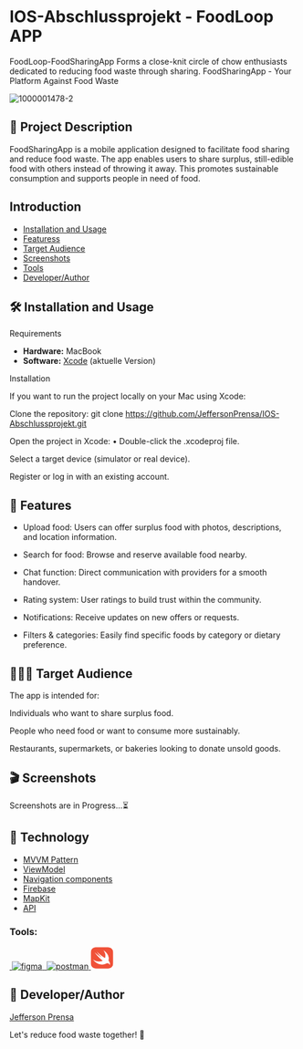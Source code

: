 # IOS-Abschlussprojekt - FoodLoop APP
FoodLoop-FoodSharingApp Forms a close-knit circle of chow enthusiasts dedicated to reducing food waste through sharing.
FoodSharingApp - Your Platform Against Food Waste

![1000001478-2](https://github.com/user-attachments/assets/a0503525-5e99-4d0e-bb1d-6917d7a7a473)


## 🌱 Project Description

FoodSharingApp is a mobile application designed to facilitate food sharing and reduce food waste. The app enables users to share surplus, still-edible food with others instead of throwing it away. This promotes sustainable consumption and supports people in need of food.

## Introduction
- [Installation and Usage]()
- [Featuress]()
- [Target Audience]()
- [Screenshots]()
- [Tools]()
- [Developer/Author]()
## 🛠 Installation and Usage

Requirements

- **Hardware:** MacBook
- **Software:** [Xcode](https://developer.apple.com/xcode/) (aktuelle Version)

Installation

If you want to run the project locally on your Mac using Xcode:

Clone the repository:
git clone https://github.com/JeffersonPrensa/IOS-Abschlussprojekt.git

Open the project in Xcode: • Double-click the .xcodeproj file.

Select a target device (simulator or real device).

Register or log in with an existing account.

## 📝 Features

- Upload food: Users can offer surplus food with photos, descriptions, and location information.

- Search for food: Browse and reserve available food nearby.

- Chat function: Direct communication with providers for a smooth handover.

- Rating system: User ratings to build trust within the community.

- Notifications: Receive updates on new offers or requests.

- Filters & categories: Easily find specific foods by category or dietary preference.

## 👨‍👩‍👦 Target Audience

The app is intended for:

Individuals who want to share surplus food.

People who need food or want to consume more sustainably.

Restaurants, supermarkets, or bakeries looking to donate unsold goods.

## 🎬 Screenshots

Screenshots are in Progress...⏳

## 🔧 Technology
- [MVVM Pattern]()
- [ViewModel]()
- [Navigation components]()
- [Firebase]()
- [MapKit]()
- [API]()

<h3 align="left">Tools:</h3>
<p align="left"> <a href="https://developer.android.com" target="_blank" rel="noreferrer"> <img href="https://www.figma.com/" target="_blank" rel="noreferrer"> <img src="https://www.vectorlogo.zone/logos/figma/figma-icon.svg" alt="figma" width="40" height="40"/> </a> <a href="https://kotlinlang.org" target="_blank" rel="noreferrer"> <img rel="noreferrer"> <img src="https://www.vectorlogo.zone/logos/getpostman/getpostman-icon.svg" alt="postman" width="40" height="40"/> </a> <a href="https://developer.apple.com/swift/" target="_blank" rel="noreferrer"> <img src="https://raw.githubusercontent.com/devicons/devicon/master/icons/swift/swift-original.svg" alt="swift" width="40" height="40"/> </a> </p>

## 👤 Developer/Author

[Jefferson Prensa](https://github.com/JPrensa/IOS-Abschlussprojekt-.git)

Let's reduce food waste together! 🌿


